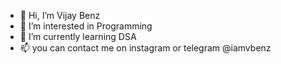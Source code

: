 - 👋 Hi, I’m Vijay Benz
- 👀 I’m interested in Programming
- 🌱 I’m currently learning DSA
- 📫 you can contact me on instagram or telegram @iamvbenz

